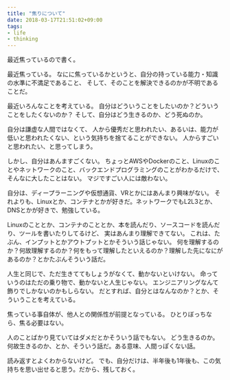 ```yaml
---
title: "焦りについて"
date: 2018-03-17T21:51:02+09:00
tags:
- life
- thinking
---
```


最近焦っているので書く。

<!--more-->

最近焦っている。
なにに焦っているかというと、自分の持っている能力・知識の水準に不満足であること、
そして、そのことを解決できるのかが不明であることだ。

最近いろんなことを考えている。
自分はどういうことをしたいのか？どういうことをしたくないのか？
そして、自分はどう生きるのか、どう死ぬのか。

自分は謙虚な人間ではなくて、
人から優秀だと思われたい、あるいは、能力が低いと思われたくない、という気持ちを捨てることができない。
人からすごいと思われたい、と思ってしまう。

しかし、自分はあんますごくない。
ちょっとAWSやDockerのこと、Linuxのことやネットワークのこと、バックエンドプログラミングのことがわかるだけで、
そんなに大したことはない。
マジですごい人には敵わない。

自分は、ディープラーニングや仮想通貨、VRとかにはあんまり興味がない。
それよりも、Linuxとか、コンテナとかが好きだ。ネットワークでもL2L3とか、DNSとかが好きで、勉強している。

Linuxのこととか、コンテナのこととか、本を読んだり、ソースコードを読んだり、ツールを書いたりしてるけど、
実はあんまり理解できてない。
これは、たぶん、インプットとかアウトプットとかそういう話じゃない。
何を理解するのか？何故理解するのか？何をもって理解したといえるのか？理解した先になにがあるのか？とかたぶんそういう話だ。

人生と同じで、ただ生きててもしょうがなくて、動かないといけない。
命っていうのはただの乗り物で、動かないと人生じゃない。
エンジニアリングなんて飾りでしかないのかもしらない。
だとすれば、自分とはなんなのか？とか、そういうことを考えている。

焦っている事自体が、他人との関係性が前提となっている。
ひとりぼっちなら、焦る必要はない。

人のことばかり見ていてはダメだとかそういう話でもない。
どう生きるのか。何故生きるのか、とか、そういう話だ。ある意味、人間っぽくない話。

読み返すとよくわからないけど。
でも、自分だけは、半年後も1年後も、この気持ちを思い出せると思う。だから、残しておく。

